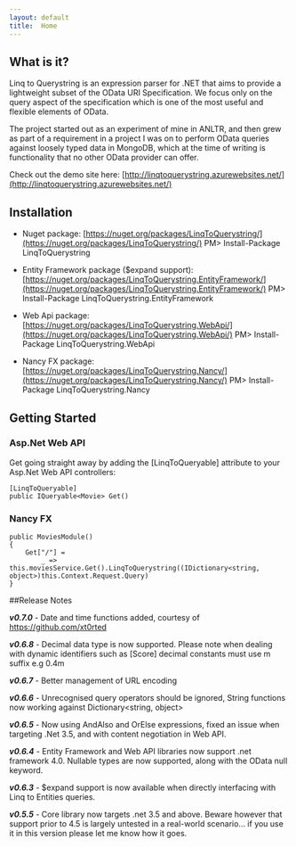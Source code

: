 ```yaml
---
layout: default
title:  Home
---
```

## What is it?

Linq to Querystring is an expression parser for .NET that aims to provide a lightweight subset of the OData URI Specification. We focus only on the query aspect of the specification which is one of the most useful and flexible elements of OData.

The project started out as an experiment of mine in ANLTR, and then grew as part of a requirement in a project I was on to perform OData queries against loosely typed data in MongoDB, which at the time of writing is functionality that no other OData provider can offer.

Check out the demo site here: [http://linqtoquerystring.azurewebsites.net/](http://linqtoquerystring.azurewebsites.net/)

## Installation

* Nuget package: [https://nuget.org/packages/LinqToQuerystring/](https://nuget.org/packages/LinqToQuerystring/)
PM> Install-Package LinqToQuerystring

* Entity Framework package ($expand support): [https://nuget.org/packages/LinqToQuerystring.EntityFramework/](https://nuget.org/packages/LinqToQuerystring.EntityFramework/)
PM> Install-Package LinqToQuerystring.EntityFramework

* Web Api package: [https://nuget.org/packages/LinqToQuerystring.WebApi/](https://nuget.org/packages/LinqToQuerystring.WebApi/)
PM> Install-Package LinqToQuerystring.WebApi

* Nancy FX package: [https://nuget.org/packages/LinqToQuerystring.Nancy/](https://nuget.org/packages/LinqToQuerystring.Nancy/)
PM> Install-Package LinqToQuerystring.Nancy

## Getting Started

### Asp.Net Web API

Get going straight away by adding the [LinqToQueryable] attribute to your Asp.Net Web API controllers:

    [LinqToQueryable]
    public IQueryable<Movie> Get()
    
### Nancy FX

    public MoviesModule()
    {
        Get["/"] =
            _ => this.moviesService.Get().LinqToQuerystring((IDictionary<string, object>)this.Context.Request.Query)
    }
##Release Notes

**_v0.7.0_** - Date and time functions added, courtesy of https://github.com/xt0rted

**_v0.6.8_** - Decimal data type is now supported. Please note when dealing with dynamic identifiers such as [Score] decimal constants must use m suffix e.g 0.4m

**_v0.6.7_** - Better management of URL encoding

**_v0.6.6_** - Unrecognised query operators should be ignored, String functions now working against Dictionary&lt;string, object&gt;

**_v0.6.5_** - Now using AndAlso and OrElse expressions, fixed an issue when targeting .Net 3.5, and with content negotiation in Web API.

**_v0.6.4_** - Entity Framework and Web API libraries now support .net framework 4.0. Nullable types are now supported, along with the OData null keyword.

**_v0.6.3_** - $expand support is now available when directly interfacing with Linq to Entities queries.

**_v0.5.5_** - Core library now targets .net 3.5 and above. Beware however that support prior to 4.5 is largely untested in a real-world scenario... if you use it in this version please let me know how it goes.